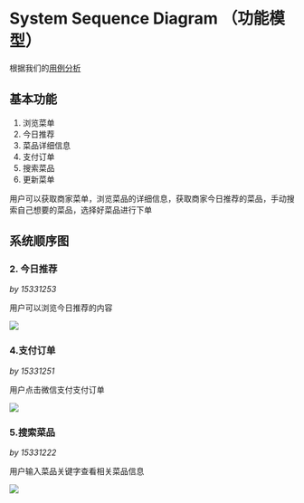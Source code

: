 

# System Sequence Diagram （功能模型）

根据我们的[用例分析](https://rookies-sysu.github.io/Dashboard/06-02-use-cases)

## 基本功能

1. 浏览菜单
2. 今日推荐
3. 菜品详细信息
4. 支付订单
5. 搜索菜品
6. 更新菜单

用户可以获取商家菜单，浏览菜品的详细信息，获取商家今日推荐的菜品，手动搜索自己想要的菜品，选择好菜品进行下单

## 系统顺序图

### 2. 今日推荐

*by 15331253*

用户可以浏览今日推荐的内容

![](https://raw.githubusercontent.com/rookies-sysu/Dashboard/master/imgs/ssd/ssd_today.png)


### 4.支付订单

*by 15331251*

用户点击微信支付支付订单

![](https://raw.githubusercontent.com/rookies-sysu/Dashboard/blob/master/imgs/ssd/ssd_payment.png)

### 5.搜索菜品

*by 15331222*

用户输入菜品关键字查看相关菜品信息

![](https://raw.githubusercontent.com/rookies-sysu/Dashboard/blob/master/imgs/ssd/ssd_search_dish.png)


